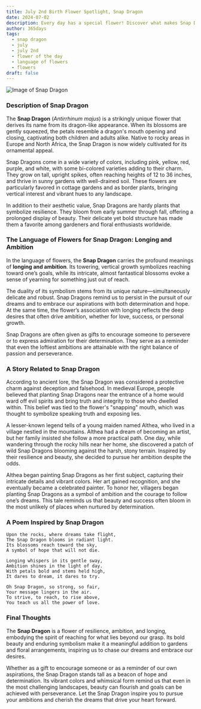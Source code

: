 ```yaml
---
title: July 2nd Birth Flower Spotlight, Snap Dragon
date: 2024-07-02
description: Every day has a special flower! Discover what makes Snap Dragon unique as today’s birth flower and its symbolic meaning.
author: 365days
tags:
  - snap dragon
  - july
  - july 2nd
  - flower of the day
  - language of flowers
  - flowers
draft: false
---
```


![Image of Snap Dragon](https://cdn.pixabay.com/photo/2012/03/02/00/37/snapdragon-20809_640.jpg#center)


### Description of Snap Dragon

The **Snap Dragon** (_Antirrhinum majus_) is a strikingly unique flower that derives its name from its dragon-like appearance. When its blossoms are gently squeezed, the petals resemble a dragon's mouth opening and closing, captivating both children and adults alike. Native to rocky areas in Europe and North Africa, the Snap Dragon is now widely cultivated for its ornamental appeal.

Snap Dragons come in a wide variety of colors, including pink, yellow, red, purple, and white, with some bi-colored varieties adding to their charm. They grow on tall, upright spikes, often reaching heights of 12 to 36 inches, and thrive in sunny gardens with well-drained soil. These flowers are particularly favored in cottage gardens and as border plants, bringing vertical interest and vibrant hues to any landscape.

In addition to their aesthetic value, Snap Dragons are hardy plants that symbolize resilience. They bloom from early summer through fall, offering a prolonged display of beauty. Their delicate yet bold structure has made them a favorite among gardeners and floral enthusiasts worldwide.

### The Language of Flowers for Snap Dragon: Longing and Ambition

In the language of flowers, the **Snap Dragon** carries the profound meanings of **longing and ambition**. Its towering, vertical growth symbolizes reaching toward one’s goals, while its intricate, almost fantastical blossoms evoke a sense of yearning for something just out of reach.

The duality of its symbolism stems from its unique nature—simultaneously delicate and robust. Snap Dragons remind us to persist in the pursuit of our dreams and to embrace our aspirations with both determination and hope. At the same time, the flower’s association with longing reflects the deep desires that often drive ambition, whether for love, success, or personal growth.

Snap Dragons are often given as gifts to encourage someone to persevere or to express admiration for their determination. They serve as a reminder that even the loftiest ambitions are attainable with the right balance of passion and perseverance.

### A Story Related to Snap Dragon

According to ancient lore, the Snap Dragon was considered a protective charm against deception and falsehood. In medieval Europe, people believed that planting Snap Dragons near the entrance of a home would ward off evil spirits and bring truth and integrity to those who dwelled within. This belief was tied to the flower's "snapping" mouth, which was thought to symbolize speaking truth and exposing lies.

A lesser-known legend tells of a young maiden named Althea, who lived in a village nestled in the mountains. Althea had a dream of becoming an artist, but her family insisted she follow a more practical path. One day, while wandering through the rocky hills near her home, she discovered a patch of wild Snap Dragons blooming against the harsh, stony terrain. Inspired by their resilience and beauty, she decided to pursue her ambition despite the odds.

Althea began painting Snap Dragons as her first subject, capturing their intricate details and vibrant colors. Her art gained recognition, and she eventually became a celebrated painter. To honor her, villagers began planting Snap Dragons as a symbol of ambition and the courage to follow one’s dreams. This tale reminds us that beauty and success often bloom in the most unlikely of places when nurtured by determination.

### A Poem Inspired by Snap Dragon

```
Upon the rocks, where dreams take flight,  
The Snap Dragon blooms in radiant light.  
Its blossoms reach toward the sky,  
A symbol of hope that will not die.  

Longing whispers in its gentle sway,  
Ambition shines in the light of day.  
With petals bold and stems held high,  
It dares to dream, it dares to try.  

Oh Snap Dragon, so strong, so fair,  
Your message lingers in the air.  
To strive, to reach, to rise above,  
You teach us all the power of love.  
```

### Final Thoughts

The **Snap Dragon** is a flower of resilience, ambition, and longing, embodying the spirit of reaching for what lies beyond our grasp. Its bold beauty and enduring symbolism make it a meaningful addition to gardens and floral arrangements, inspiring us to chase our dreams and embrace our desires.

Whether as a gift to encourage someone or as a reminder of our own aspirations, the Snap Dragon stands tall as a beacon of hope and determination. Its vibrant colors and whimsical form remind us that even in the most challenging landscapes, beauty can flourish and goals can be achieved with perseverance. Let the Snap Dragon inspire you to pursue your ambitions and cherish the dreams that drive your heart forward.
